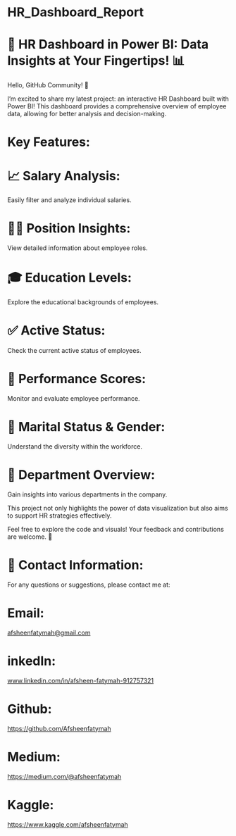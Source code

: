# HR_Dashboard_Report

# 🚀 HR Dashboard in Power BI: Data Insights at Your Fingertips! 📊

Hello, GitHub Community! 🌟

I’m excited to share my latest project: an interactive HR Dashboard built with Power BI! This dashboard provides a comprehensive overview of employee data, allowing for better analysis and decision-making.

# Key Features:

# 📈 Salary Analysis: 
Easily filter and analyze individual salaries.


# 👩‍💼 Position Insights:
View detailed information about employee roles.


# 🎓 Education Levels:
Explore the educational backgrounds of employees.


# ✅ Active Status:
Check the current active status of employees.


# 🌟 Performance Scores:
Monitor and evaluate employee performance.


# 💍 Marital Status & Gender: 
Understand the diversity within the workforce.


# 🏢 Department Overview:
Gain insights into various departments in the company.

This project not only highlights the power of data visualization but also aims to support HR strategies effectively.

Feel free to explore the code and visuals! Your feedback and contributions are welcome. 🙌

# 📧 Contact Information:

For any questions or suggestions, please contact me at:

# Email: 
afsheenfatymah@gmail.com

# inkedIn: 
www.linkedin.com/in/afsheen-fatymah-912757321

# Github: 
https://github.com/Afsheenfatymah

# Medium: 
https://medium.com/@afsheenfatymah

# Kaggle: 
https://www.kaggle.com/afsheenfatymah



